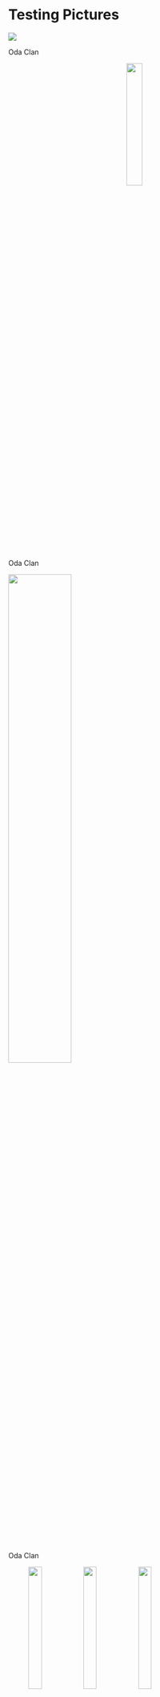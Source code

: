 # Testing Pictures

![](https://i.imgur.com/WLdNsxN.png)
<figcaption> Oda Clan </figcaption>

<p align="center">
<img src="https://i.imgur.com/WLdNsxN.png" width=25%/>
<figcaption> Oda Clan <figcaption>
</p>

<img src="https://i.imgur.com/WLdNsxN.png" width=50%/>
<figcaption> Oda Clan <figcaption>

<figure>
<img src="https://i.imgur.com/WLdNsxN.png"width=25%/>
<img src="https://i.imgur.com/WLdNsxN.png"width=25%/>
<img src="https://i.imgur.com/WLdNsxN.png"width=25%/>
<figcaption> Oda Clan </figcaption>
</figure>
